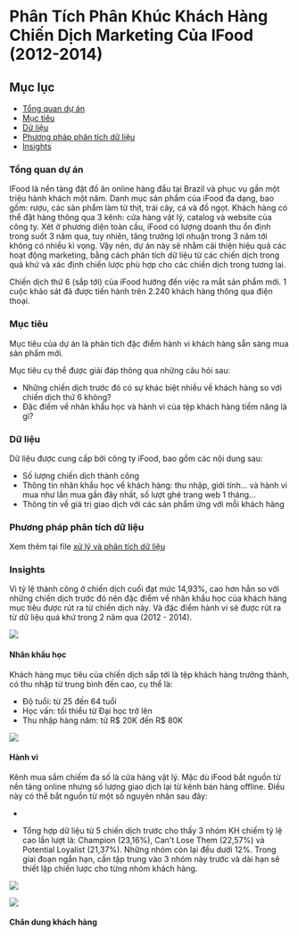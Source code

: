 # Phân Tích Phân Khúc Khách Hàng Chiến Dịch Marketing Của IFood (2012-2014)

## Mục lục

- [Tổng quan dự án](#tổng-quan-dự-án)
- [Mục tiêu](#mục-tiêu)
- [Dữ liệu](#dữ-liệu)
- [Phương pháp phân tích dữ liệu](#phương-pháp-phân-tích-dữ-liệu)
- [Insights](#insights)

### Tổng quan dự án

IFood là nền tảng đặt đồ ăn online hàng đầu tại Brazil và phục vụ gần một triệu hành khách một năm. Danh mục sản phẩm của iFood đa dạng, bao gồm: rượu, các sản phẩm làm từ thịt, trái cây, cá và đồ ngọt. Khách hàng có thể đặt hàng thông qua 3 kênh: cửa hàng vật lý, catalog và website của công ty. Xét ở phương diện toàn cầu, iFood có lượng doanh thu ổn định trong suốt 3 năm qua, tuy nhiên, tăng trưởng lợi nhuận trong 3 năm tới không có nhiều kì vọng. Vậy nên, dự án này sẽ nhằm cải thiện hiệu quả các hoạt động marketing, bằng cách phân tích dữ liệu từ các chiến dịch trong quá khứ và xác định chiến lược phù hợp cho các chiến dịch trong tương lai.

Chiến dịch thứ 6 (sắp tới) của iFood hướng đến việc ra mắt sản phẩm mới. 1 cuộc khảo sát đã được tiến hành trên 2.240 khách hàng thông qua điện thoại. 

### Mục tiêu

Mục tiêu của dự án là phân tích đặc điểm hành vi khách hàng sẵn sàng mua sản phẩm mới.

Mục tiêu cụ thể được giải đáp thông qua những câu hỏi sau:
- Những chiến dịch trước đó có sự khác biệt nhiều về khách hàng so với chiến dịch thứ 6 không?
- Đặc điểm về nhân khẩu học và hành vi của tệp khách hàng tiềm năng là gì?

### Dữ liệu

Dữ liệu được cung cấp bởi công ty iFood, bao gồm các nội dung sau:
- Số lượng chiến dịch thành công
- Thông tin nhân khẩu học về khách hàng: thu nhập, giới tính... và hành vi mua như lần mua gần đây nhất, số lượt ghé trang web 1 tháng...
- Thông tin về giá trị giao dịch với các sản phẩm ứng với mỗi khách hàng

### Phương pháp phân tích dữ liệu

Xem thêm tại file [xử lý và phân tích dữ liệu](https://github.com/nhungnguyen1111/Customer_Segmentation_Analysis/blob/256484406c697dba8c071bc9d92e887fd8a3fdd9/data%20transforming%20%26%20data%20analysis.md)

### Insights 

Vì tỷ lệ thành công ở chiến dịch cuối đạt mức 14,93%, cao hơn hẳn so với những chiến dịch trước đó nên đặc điểm về nhân khẩu học của khách hàng mục tiêu được rút ra từ chiến dịch này. Và đặc điểm hành vi sẽ được rút ra từ dữ liệu quá khứ trong 2 năm qua (2012 - 2014).

![](https://i.imgur.com/F1AirQg.png)

#### Nhân khẩu học

Khách hàng mục tiêu của chiến dịch sắp tới là tệp khách hàng trưởng thành, có thu nhập từ trung bình đến cao, cụ thể là:

- Độ tuổi: từ 25 đến 64 tuổi
- Học vấn: tối thiểu từ Đại học trở lên
- Thu nhập hàng năm: từ R$ 20K đến R$ 80K

![](https://i.imgur.com/ck3f4ac.png)

#### Hành vi

Kênh mua sắm chiếm đa số là cửa hàng vật lý. Mặc dù iFood bắt nguồn từ nền tảng online nhưng số lượng giao dịch lại từ kênh bán hàng offline. 
Điều này có thể bắt nguồn từ một số nguyên nhân sau đây:

- 

- Tổng hợp dữ liệu từ 5 chiến dịch trước cho thấy 3 nhóm KH chiếm tỷ lệ cao lần lượt là: Champion (23,16%), Can't Lose Them (22,57%) và Potential Loyalist (21,37%). Những nhóm còn lại đều dưới 12%.
  Trong giai đoạn ngắn hạn, cần tập trung vào 3 nhóm này trước và dài hạn sẽ thiết lập chiến lược cho từng nhóm khách hàng.

![](https://i.imgur.com/7O3gjRk.png)


![](https://i.imgur.com/Ngoynz7.png)

#### Chân dung khách hàng


